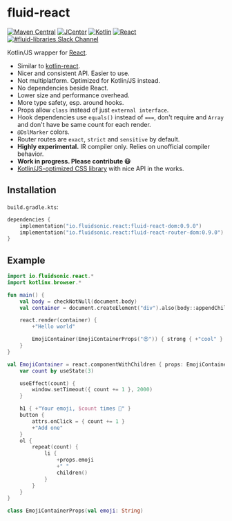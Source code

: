 fluid-react
===========

[![Maven Central](https://img.shields.io/maven-central/v/io.fluidsonic.react/fluid-react?label=Maven%20Central)](https://search.maven.org/artifact/io.fluidsonic.react/fluid-react)
[![JCenter](https://img.shields.io/bintray/v/fluidsonic/kotlin/react?label=JCenter)](https://bintray.com/fluidsonic/kotlin/react)
[![Kotlin](https://img.shields.io/badge/Kotlin-1.4.20%20(JS)-blue.svg)](https://github.com/JetBrains/kotlin/releases/v1.4.20)
[![React](https://img.shields.io/badge/React-17.0.1-blue.svg)](https://github.com/facebook/react/releases/tag/v17.0.0)
[![#fluid-libraries Slack Channel](https://img.shields.io/badge/slack-%23fluid--libraries-543951.svg?label=Slack)](https://kotlinlang.slack.com/messages/C7UDFSVT2/)

Kotlin/JS wrapper for [React](https://reactjs.org/).

- Similar to [kotlin-react](https://github.com/JetBrains/kotlin-wrappers/tree/master/kotlin-react).
- Nicer and consistent API. Easier to use.
- Not multiplatform. Optimized for Kotlin/JS instead.
- No dependencies beside React.
- Lower size and performance overhead.
- More type safety, esp. around hooks.
- Props allow `class` instead of just `external interface`.
- Hook dependencies use `equals()` instead of `===`, don't require and `Array` and don't have be same count for each render.
- `@DslMarker` colors.
- Router routes are `exact`, `strict` and `sensitive` by default.
- **Highly experimental.** IR compiler only. Relies on unofficial compiler behavior.
- **Work in progress. Please contribute 😃**
- [Kotlin/JS-optimized CSS library](https://github.com/fluidsonic/fluid-css) with nice API in the works. 


## Installation

`build.gradle.kts`:
```kt
dependencies {
    implementation("io.fluidsonic.react:fluid-react-dom:0.9.0")
    implementation("io.fluidsonic.react:fluid-react-router-dom:0.9.0") // if you need routing
}
```


## Example

```kt
import io.fluidsonic.react.*
import kotlinx.browser.*

fun main() {
    val body = checkNotNull(document.body)
    val container = document.createElement("div").also(body::appendChild)

    react.render(container) {
        +"Hello world"

        EmojiContainer(EmojiContainerProps("😍")) { strong { +"cool" } }
    }
}

val EmojiContainer = react.componentWithChildren { props: EmojiContainerProps, children ->
    var count by useState(3)

    useEffect(count) {
        window.setTimeout({ count += 1 }, 2000)
    }

    h1 { +"Your emoji, $count times 🎉" }
    button {
        attrs.onClick = { count += 1 }
        +"Add one"
    }
    ol {
        repeat(count) {
            li {
                +props.emoji
                +" "
                children()
            }
        }
    }
}

class EmojiContainerProps(val emoji: String)
```
